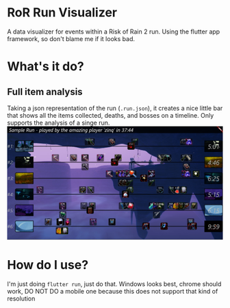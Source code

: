 # RoR Run Visualizer

A data visualizer for events within a Risk of Rain 2 run. Using the flutter app framework, so don't blame me if it looks bad.

# What's it do?

## Full item analysis

Taking a json representation of the run (`.run.json`), it creates a nice little bar that shows all the items collected, deaths, and bosses on a timeline. Only supports the analysis of a singe run.
![look at this pls](https://github.com/zinq7/ror2-run-visualizer/blob/main/lib/assets/screenshots/static_timeline_v1.png?raw=true)

# How do I use?

I'm just doing `flutter run`, just do that. Windows looks best, chrome should work, DO NOT DO a mobile one because this does not support that kind of resolution